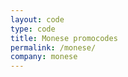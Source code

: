 ```yaml
---
layout: code
type: code
title: Monese promocodes
permalink: /monese/
company: monese
---
```

